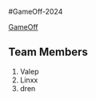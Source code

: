 #GameOff-2024

[GameOff](https://itch.io/jam/game-off-2024)

## Team Members
1. Valep
2. Linxx
3. dren
